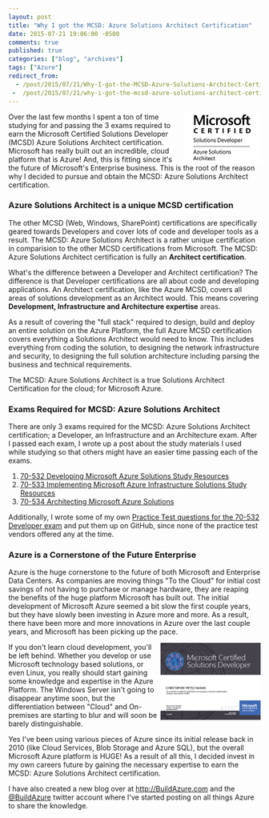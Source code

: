 ```yaml
---
layout: post
title: "Why I got the MCSD: Azure Solutions Architect Certification"
date: 2015-07-21 19:06:00 -0500
comments: true
published: true
categories: ["blog", "archives"]
tags: ["Azure"]
redirect_from: 
  - /post/2015/07/21/Why-I-got-the-MCSD-Azure-Solutions-Architect-Certification
 -  /post/2015/07/21/why-i-got-the-mcsd-azure-solutions-architect-certification
---
```

<!-- more -->
<p><img style="float: right;" src="/images/posts/2015/07/MCSD_Azure_Blk.png" alt="" /></p>
<p>Over the last few months I spent a ton of time studying for and passing the 3 exams required to earn the Microsoft Certified Solutions Developer (MCSD) Azure Solutions Architect certification. Microsoft has really built out an incredible, cloud platform that is Azure! And, this is fitting since it's the future of Microsoft's Enterprise business. This is the root of the reason why I decided to pursue and obtain the MCSD: Azure Solutions Architect certification.</p>
<h3>Azure Solutions Architect is a unique MCSD certification</h3>
<p>The other MCSD (Web, Windows, SharePoint) certifications are specifically geared towards Developers and cover lots of code and developer tools as a result. The MCSD: Azure Solutions Architect is a rather unique certification in comparision to the other MCSD certifications from Microsoft. The MCSD: Azure Solutions Architect certification is fully an <strong>Architect certification</strong>.</p>
<p>What's the difference between a Developer and Architect certification? The difference is that Developer certifications are all about code and developing applications. An Architect certification, like the Azure MCSD, covers all areas of solutions development as an Architect would. This means covering <strong>Development, Infrastructure and Architecture expertise</strong> areas.</p>
<p>As a result of covering the "full stack" required to design, build and deploy an entire solution on the Azure Platform, the full Azure MCSD certification covers everything a Solutions Architect would need to know. This includes everything from coding the solution, to designing the network infrastructure and security, to designing the full solution architecture including parsing the business and technical requirements.</p>
<p>The MCSD: Azure Solutions Architect is a true Solutions Architect Certification for the cloud; for Microsoft Azure.</p>
<h3>Exams Required for MCSD: Azure Solutions Architect</h3>
<p>There are only 3 exams required for the MCSD: Azure Solutions Architect certification; a Developer, an Infrastructure and an Architecture exam. After I passed each exam, I wrote up a post about the study materials I used while studying so that others might have an easier time passing each of the exams.</p>
<ol>
<li><a href="/post/2015/06/06/How-I-passed-the-70-532-Developing-Microsoft-Azure-Solutions-certification-exam">70-532 Developing Microsoft Azure Solutions Study Resources</a></li>
<li><a href="http://buildazure.com/2015/06/12/preparing-for-70-533-implementing-microsoft-azure-infrastructure-solutions-exam/" target="_blank">70-533 Implementing Microsoft Azure Infrastructure Solutions Study Resources</a></li>
<li><a href="http://buildazure.com/2015/07/14/preparing-for-70-534-architecting-microsoft-azure-solutions-exam" target="_blank">70-534 Architecting Microsoft Azure Solutions</a></li>
</ol>
<p>Additionally, I wrote some of my own <a href="http://crpietschmann.github.io/Azure-70-532-Practice-Test/" target="_blank">Practice Test questions for the 70-532 Developer exam</a> and put them up on GitHub, since none of the practice test vendors offered any at the time.</p>
<h3>Azure is a Cornerstone of the Future Enterprise</h3>
<p>Azure is the huge cornerstone to the future of both Microsoft and Enterprise Data Centers. As companies are moving things "To the Cloud" for initial cost savings of not having to purchase or manage hardware, they are reaping the benefits of the huge platform Microsoft has built out. The initial development of Microsoft Azure seemed a bit slow the first couple years, but they have slowly been investing in Azure more and more. As a result, there have been more and more innovations in Azure over the last couple years, and Microsoft has been picking up the pace.</p>
<p><img style="float: right;" src="/images/posts/2015/07/MCSD_Azure_Thumbnail.png" alt="" /></p>
<p>If you don't learn cloud development, you'll be left behind. Whether you develop or use Microsoft technology based solutions, or even Linux, you really should start gaining some knowledge and expertise in the Azure Platform. The Windows Server isn't going to disappear anytime soon, but the differentiation between "Cloud" and On-premises are starting to blur and will soon be barely distinguishable.</p>
<p>Yes I've been using various pieces of Azure since its initial release back in 2010 (like Cloud Services, Blob Storage and Azure SQL), but the overall Microsoft Azure platform is HUGE! As a result of all this, I decided invest in my own careers future by gaining the necessary expertise to earn the MCSD: Azure Solutions Architect certification.</p>
<p>I have also created a new blog over at <a href="http://buildazure.com" target="_blank">http://BuildAzure.com</a> and the <a href="http://twitter.com/buildazure" target="_blank">@BuildAzure</a> twitter account where I've started posting on all things Azure to share the knowledge.</p>
